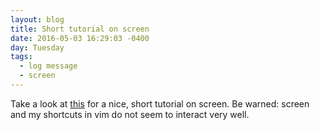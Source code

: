 ```yaml
---
layout: blog
title: Short tutorial on screen
date: 2016-05-03 16:29:03 -0400
day: Tuesday
tags:
  - log message
  - screen
---
```


Take a look at [this](https://www.rackaid.com/blog/linux-screen-tutorial-and-how-to/) for a nice, short tutorial on screen. Be warned: screen and my shortcuts in vim do not seem to interact very well. 
